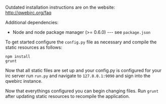 Outdated installation instructions are on the website:  
http://qwebirc.org/faq  

Additional dependencies:  
* Node and node package manager (>= 0.6.0) --- see `package.json`
  
To get started configure the `config.py` file as necessary and compile the static resources as follows:  
```
npm install
grunt
```
Now that all static files are set up and your config.py is configured for your irc server run `run.py` and navigate to `127.0.0.1:9090` and sign into the qwebirc instance.  

Now that everythings configured you can begin changing files. Run `grunt` after updating static resources to recompile the application.
